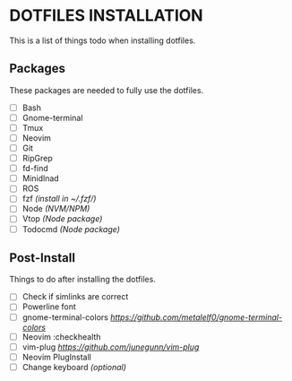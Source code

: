 # DOTFILES INSTALLATION
This is a list of things todo when installing dotfiles.

## Packages
These packages are needed to fully use the dotfiles.
  - [ ] Bash
  - [ ] Gnome-terminal
  - [ ] Tmux
  - [ ] Neovim
  - [ ] Git
  - [ ] RipGrep
  - [ ] fd-find
  - [ ] Minidlnad
  - [ ] ROS
  - [ ] fzf _(install in ~/.fzf/)_
  - [ ] Node _(NVM/NPM)_
  - [ ] Vtop _(Node package)_
  - [ ] Todocmd _(Node package)_

## Post-Install
Things to do after installing the dotfiles.
  - [ ] Check if simlinks are correct
  - [ ] Powerline font
  - [ ] gnome-terminal-colors _https://github.com/metalelf0/gnome-terminal-colors_
  - [ ] Neovim :checkhealth
  - [ ] vim-plug _https://github.com/junegunn/vim-plug_
  - [ ] Neovim PlugInstall
  - [ ] Change keyboard _(optional)_
